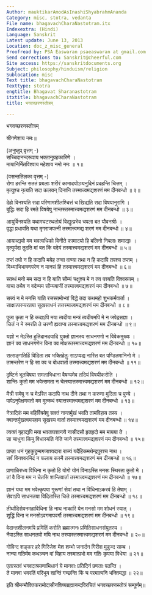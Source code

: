 ```yaml
---
Author: mauktikarAmodAsInashiShyabrahmAnanda
Category: misc, stotra, vedanta
File name: bhagavachCharaNastotram.itx
Indexextra: (Hindi)
Language: Sanskrit
Latest update: June 13, 2013
Location: doc_z_misc_general
Proofread by: PSA Easwaran psaeaswaran at gmail.com
Send corrections to: Sanskrit@cheerful.com
Site access: https://sanskritdocuments.org
Subject: philosophy/hinduism/religion
Sublocation: misc
Text title: bhagavachCharaNastotram
Texttype: stotra
engtitle: Bhagavat Sharanastotram
itxtitle: bhagavachCharaNastotram
title: भगवच्छरणस्तोत्रम्

---
```

  
 भगवच्छरणस्तोत्रम्   
  
श्रीगणेशाय नमः॥  
  
(अनुष्तुप् वृत्तम् -)  
सच्चिदानन्दरूपाय भक्तानुग्रहकारिणे ।  
मायानिर्मितविश्वाय महेशाय नमो नमः ॥ १॥  
  
(वसन्ततिलका वृत्तम् -)  
रोगा हरन्ति सततं प्रबलाः शरीरं कामादयोऽप्यनुदिनं प्रदहन्ति चित्तम् ।  
मृत्युश्च नृत्यति सदा कलयन् दिनानि तस्मात्त्वमद्यशरणं मम दीनबन्धो ॥ २॥  
  
देहो विनश्यति सदा परिणामशीलश्चित्तं च खिद्यति सदा विषयानुरागि ।  
बुद्धिः सदा हि रमते विषयेषु नान्तस्तस्मात्त्वमद्यशरणं मम दीनबन्धो ॥ ३॥  
  
आयुर्विनश्यति यथामघटस्थतोयं विद्युत्प्रभेव चपला बत यौवनश्रीः ।  
वृद्धा प्रधावति यथा मृगराजपत्नी तस्मात्त्वमद्य शरणं मम दीनबन्धो ॥ ४॥  
  
आयाव्द्ययो मम भवत्यधिको विनीते कामादयो हि बलिनो निबलाः शमाद्याः ।  
मृत्युर्यदा तुदति मां बत किं वदेयं तस्मात्त्वमद्यशरणं मम दीनबन्धो ॥ ५॥  
  
तप्तं तपो न हि कदापि मयेह तन्वा वाण्या तथा न हि कदापि तपश्च तप्तम् ।  
मिथ्याभिभाषणपरेण न मानसं हि तस्मात्त्वमद्यशरणं मम दीनबन्धो ॥ ६॥  
  
स्तब्धं मनो मम सदा न हि याति सौम्यं चक्षुश्च मे न तव पश्यति विश्वरूपम् ।  
वाचा तथैव न वदेन्मम सौम्यवाणीं तस्मात्त्वमद्यशरणं मम दीनबन्धो ॥ ७॥  
  
सत्त्वं न मे मनसि याति रजस्तमोभ्यां विद्धे तदा कथमहो शुभकर्मवार्ता ।  
साक्षात्परम्परतया सुखसाधनं तत्तस्मात्त्वमद्यशरणं मम दीनबन्धो ॥ ८॥  
  
पूजा कृता न हि कदाऽपि मया त्वदीया मन्त्रं त्वदीयमपि मे न जपेद्रसज्ञा ।  
चित्तं न मे स्मरति ते चरणौ ह्यवाप्य तस्मात्त्वमद्यशरणं मम दीनबन्धो ॥ ९॥  
  
यज्ञो न मेऽस्ति हुतिदानदयादि युक्तो ज्ञानस्य साधनगणो न विवेकमुख्यः ।  
ज्ञानं क्व साधनगणेन विना क्व मोक्षस्तस्मात्त्वमद्यशरणं मम दीनबन्धो ॥ १०॥  
  
सत्सङ्गतिर्हि विदिता तव भक्तिहेतुः साऽप्यद्य नास्ति बत पण्डितमानिनो मे ।  
तामन्तरेण न हि सा क्व च बोधवार्ता तस्मात्त्वमद्यशरणं मम दीनबन्धो ॥ ११॥  
  
दृष्टिर्न भूतविषया समताभिधाना वैषम्यमेव तदियं विषयीकरोति ।  
शान्तिः कुतो मम भवेत्समता न चेत्स्यात्तस्मात्त्वमद्यशरणं मम दीनबन्धो ॥ १२॥  
  
मैत्री समेषु न च मेऽस्ति कदापि नाथ दीने तथा न करुणा मुदिता च पुण्ये ।  
पापेऽनुपेक्षणवतो मम मुत्कथं स्यात्तस्मात्त्वमद्यशरणं मम दीनबन्धो ॥ १३॥  
  
नेत्रादिकं मम बहिर्विषयेषु सक्तं नान्तर्मुखं भवति तामविहाय तस्य ।  
क्वान्तर्मुखत्वमपहाय सुखस्य वार्ता तस्मात्त्वमद्यशरणं मम दीनबन्धो ॥ १४॥  
  
त्यक्तं गृहाद्यपि मया भवतापशान्त्यै नासीदसौ हृतहृदो मम मायया ते ।  
सा चाधुना किमु विधास्यति नेति जाने तस्मात्त्वमद्यशरणं मम दीनबन्धो ॥ १५॥  
  
प्राप्ता धनं गृहकुटुम्बगजाश्वदारा राज्यं यदैहिकमथेन्द्रपुरश्च नाथ ।  
सर्वं विनश्वरमिदं न फलाय कस्मै तस्मात्त्वमद्यशरणं मम दीनबन्धो ॥ १६॥  
  
प्राणान्निरुध्य विधिना न कृतो हि योगो योगं विनाऽस्ति मनसः स्थिरता कुतो मे ।  
तां वै विना मम न चेतसि शान्तिवार्ता तस्मात्त्वमद्यशरणं मम दीनबन्धो ॥ १७॥  
  
ज्ञानं यथा मम भवेत्कृपया गुरूणां सेवां तथा न विधिनाऽकरवं हि तेषाम् ।  
सेवाऽपि साधनतया विदितास्ति चित्ते तस्मात्त्वमद्यशरणं मम दीनबन्धो ॥ १८॥  
  
तीर्थादिसेवनमहाविधिना हि नाथ नाकारि येन मनसो मम शोधनं स्यात् ।  
शुद्धिं विना न मनसोऽवगमापवर्गौ तस्मात्त्वमद्यशरणं मम दीनबन्धो ॥ १९॥  
  
वेदान्तशीलनमपि प्रमितिं करोति ब्रह्मात्मनः प्रमितिसाधनसंयुतस्य ।  
नैवाऽस्ति साधनलवो मयि नाथ तस्यास्तस्मात्त्वमद्यशरणं मम दीनबन्धो ॥ २०॥  
  
गोविन्द शङ्कर हरे गिरिजेश मेश शम्भो जनार्दन गिरीश मुकुन्द साम्ब ।  
नान्या गतिर्मम कथञ्चन वां विहाय तस्मात्प्रभो मम गतिः कृपया विधेया ॥ २१॥  
  
एतत्स्तवं भगवदाश्रयणाभिधानं ये मानवाः प्रतिदिनं प्रणताः पठन्ति ।  
ते मानवा भवरतिं परिभूय शान्तिं गच्छन्ति किं च परमात्मनि भक्तिमद्धा ॥ २२॥  
  
इति श्रीमन्मौक्तिकरामोदासीनशिष्यब्रह्मानन्दविरचितं भगवच्छरणस्तोत्रं सम्पूर्णम्॥  
  
  
  
  
